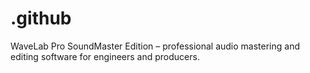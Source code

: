 # .github
WaveLab Pro SoundMaster Edition – professional audio mastering and editing software for engineers and producers.
